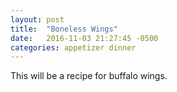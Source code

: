 ```yaml
---
layout: post
title:  "Boneless Wings"
date:   2016-11-03 21:27:45 -0500
categories: appetizer dinner
---
```


This will be a recipe for buffalo wings. 